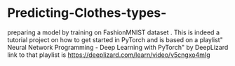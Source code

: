 # Predicting-Clothes-types-
preparing a model by training on  FashionMNIST dataset . This is indeed a tutorial project on how to get started in PyTorch and is based on a playlist" Neural Network Programming - Deep Learning with PyTorch" by DeepLizard link to that playlist is 
https://deeplizard.com/learn/video/v5cngxo4mIg
